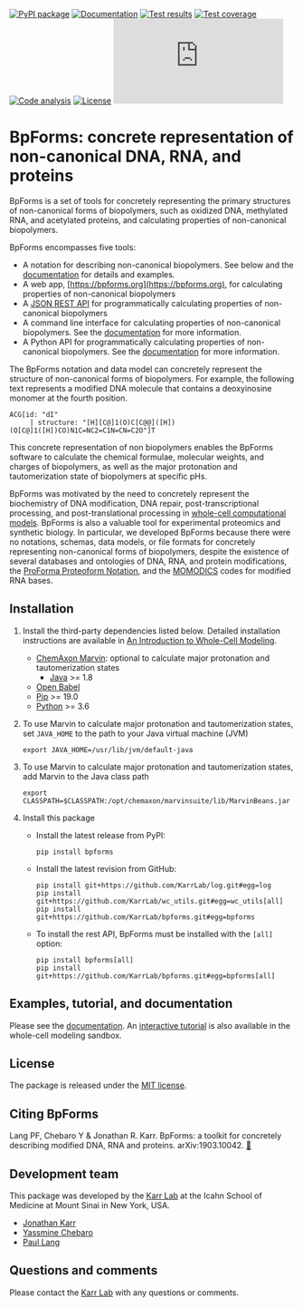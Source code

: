 [![PyPI package](https://img.shields.io/pypi/v/bpforms.svg)](https://pypi.python.org/pypi/bpforms)
[![Documentation](https://readthedocs.org/projects/bpforms/badge/?version=latest)](https://docs.karrlab.org/bpforms)
[![Test results](https://circleci.com/gh/KarrLab/bpforms.svg?style=shield)](https://circleci.com/gh/KarrLab/bpforms)
[![Test coverage](https://coveralls.io/repos/github/KarrLab/bpforms/badge.svg)](https://coveralls.io/github/KarrLab/bpforms)
[![Code analysis](https://api.codeclimate.com/v1/badges/e35081f676dfbb5ac46f/maintainability)](https://codeclimate.com/github/KarrLab/bpforms)
[![License](https://img.shields.io/github/license/KarrLab/bpforms.svg)](LICENSE)
![Analytics](https://ga-beacon.appspot.com/UA-86759801-1/bpforms/README.md?pixel)

# BpForms: concrete representation of non-canonical DNA, RNA, and proteins

BpForms is a set of tools for concretely representing the primary structures of non-canonical forms of biopolymers, such as oxidized DNA, methylated RNA, and acetylated proteins, and calculating properties of non-canonical biopolymers.

BpForms encompasses five tools:

* A notation for describing non-canonical biopolymers. See below and the [documentation](https://docs.karrlab.org/bpforms/) for details and examples.
* A web app, [https://bpforms.org](https://bpforms.org), for calculating properties of non-canonical biopolymers
* A [JSON REST API](https://docs.karrlab.org/bpforms/master/0.0.1/rest_api.html#rest-api) for programmatically calculating properties of non-canonical biopolymers
* A command line interface for calculating properties of non-canonical biopolymers. See the [documentation](https://docs.karrlab.org/bpforms/master/0.0.1/cli.html) for more information.
* A Python API for programmatically calculating properties of non-canonical biopolymers. See the [documentation](https://docs.karrlab.org/bpforms/master/0.0.1/python_api.html) for more information.

The BpForms notation and data model can concretely represent the structure of non-canonical forms of biopolymers. For example, the following text represents a modified DNA molecule that contains a deoxyinosine monomer at the fourth position.
  ```
  ACG[id: "dI"
       | structure: "[H][C@]1(O)C[C@@]([H])(O[C@]1([H])CO)N1C=NC2=C1N=CN=C2O"]T
  ```

This concrete representation of non biopolymers enables the BpForms software to calculate the chemical formulae, molecular weights, and charges of biopolymers, as well as the major protonation and tautomerization state of biopolymers at specific pHs.

BpForms was motivated by the need to concretely represent the biochemistry of DNA modification, DNA repair, post-transcriptional processing, and post-translational processing in [whole-cell computational models](https://www.wholecell.org). BpForms is also a  valuable tool for experimental proteomics and synthetic biology. In particular, we developed BpForms because there were no notations, schemas, data models, or file formats for concretely representing non-canonical forms of biopolymers, despite the existence of several databases and ontologies of DNA, RNA, and protein modifications, the [ProForma Proteoform Notation](https://www.topdownproteomics.org/resources/proforma/), and the [MOMODICS](http://modomics.genesilico.pl/) codes for modified RNA bases.

## Installation
1. Install the third-party dependencies listed below. Detailed installation instructions are available in [An Introduction to Whole-Cell Modeling](http://docs.karrlab.org/intro_to_wc_modeling/master/0.0.1/installation.html).

    * [ChemAxon Marvin](https://chemaxon.com/products/marvin): optional to calculate major protonation and tautomerization states
      * [Java](https://www.java.com) >= 1.8
    * [Open Babel](http://openbabel.org)
    * [Pip](https://pip.pypa.io) >= 19.0
    * [Python](https://www.python.org) >= 3.6

2. To use Marvin to calculate major protonation and tautomerization states, set ``JAVA_HOME`` to the path to your Java virtual machine (JVM)
   ```
   export JAVA_HOME=/usr/lib/jvm/default-java
   ```

3. To use Marvin to calculate major protonation and tautomerization states, add Marvin to the Java class path
   ```
   export CLASSPATH=$CLASSPATH:/opt/chemaxon/marvinsuite/lib/MarvinBeans.jar
   ```

4. Install this package

    * Install the latest release from PyPI:
      ```
      pip install bpforms
      ```

    * Install the latest revision from GitHub:
      ```
      pip install git+https://github.com/KarrLab/log.git#egg=log
      pip install git+https://github.com/KarrLab/wc_utils.git#egg=wc_utils[all]
      pip install git+https://github.com/KarrLab/bpforms.git#egg=bpforms
      ```

    * To install the rest API, BpForms must be installed with the `[all]` option:
      ```
      pip install bpforms[all]
      pip install git+https://github.com/KarrLab/bpforms.git#egg=bpforms[all]
      ```

## Examples, tutorial, and documentation
Please see the [documentation](https://docs.karrlab.org/bpforms). An [interactive tutorial](https://sandbox.karrlab.org/notebooks/bpforms/Tutorial.ipynb) is also available in the whole-cell modeling sandbox.

## License
The package is released under the [MIT license](LICENSE).

## Citing BpForms
Lang PF, Chebaro Y & Jonathan R. Karr. BpForms: a toolkit for concretely describing modified DNA, RNA and proteins. arXiv:1903.10042. [:link:](https://arxiv.org/abs/1903.10042)

## Development team
This package was developed by the [Karr Lab](https://www.karrlab.org) at the Icahn School of Medicine at Mount Sinai in New York, USA.

* [Jonathan Karr](https://www.karrlab.org)
* [Yassmine Chebaro](https://www.linkedin.com/in/yassmine-chebaro-6bb8a05/)
* [Paul Lang](http://www.dtc.ox.ac.uk/people/17/langp/)

## Questions and comments
Please contact the [Karr Lab](https://www.karrlab.org) with any questions or comments.
